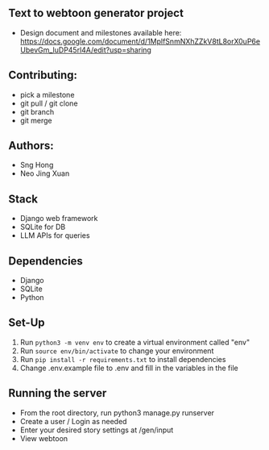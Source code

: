 ## Text to webtoon generator project
- Design document and milestones available here: https://docs.google.com/document/d/1MplfSnmNXhZZkV8tL8orX0uP6eUbevGm_luDP45rl4A/edit?usp=sharing

## Contributing:
- pick a milestone
- git pull / git clone
- git branch
- git merge

## Authors: 
- Sng Hong
- Neo Jing Xuan

## Stack
- Django web framework
- SQLite for DB
- LLM APIs for queries

## Dependencies
- Django
- SQLite
- Python

## Set-Up
1. Run `python3 -m venv env` to create a virtual environment called "env"
2. Run `source env/bin/activate` to change your environment
3. Run `pip install -r requirements.txt` to install dependencies
4. Change .env.example file to .env and fill in the variables in the file

## Running the server
- From the root directory, run python3 manage.py runserver
- Create a user / Login as needed
- Enter your desired story settings at /gen/input
- View webtoon